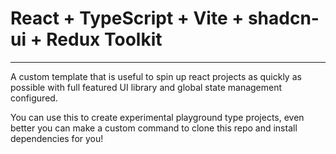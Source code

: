 # React + TypeScript + Vite + shadcn-ui + Redux Toolkit
---

A custom template that is useful to spin up react projects as quickly as possible with full featured UI library and global state management configured.

You can use this to create experimental playground type projects, even better you can make a custom command to clone this repo and install dependencies for you!
